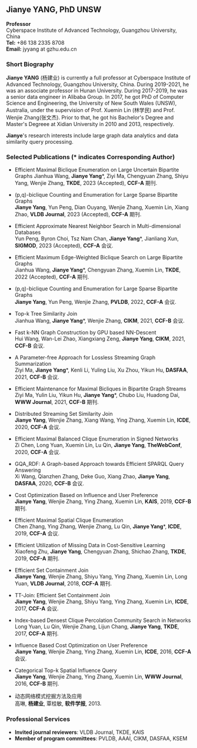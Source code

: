 ## Jianye YANG, PhD UNSW

**Professor**  
Cyberspace Institute of Advanced Technology, Guangzhou University, China  
**Tel:** +86 138 2335 8708  
**Email:** jyyang at gzhu.edu.cn  



### Short Biography

**Jianye YANG** (杨建业) is currently a full professor at Cyberspace Institute of Advanced Technology, Guangzhou University, China. 
During 2019-2021, he was an associate professor in Hunan University. During 2017-2019, he was a senior data engineer in Alibaba Group.
In 2017, he got PhD of Computer Science and Engineering, the University of New South Wales (UNSW), Australia, 
under the supervision of Prof. Xuemin Lin (林学民) and Prof. Wenjie Zhang(张文杰).
Prior to that, he got his Bachelor's Degree and Master's Degreee at Xidian University in 2010 and 2013, respectively.

**Jianye**'s research interests include large graph data analytics and data similarity query processing.


### Selected Publications (* indicates Corresponding Author)

- Efficient Maximal Biclique Enumeration on Large Uncertain Bipartite Graphs
  Jianhua Wang, **Jianye Yang***, Ziyi Ma, Chengyuan Zhang, Shiyu Yang, Wenjie Zhang, **TKDE**, 2023 (Accepted), **CCF-A** 期刊.

- (p,q)-biclique Counting and Enumeration for Large Sparse Bipartite Graphs  
  **Jianye Yang**, Yun Peng, Dian Ouyang, Wenjie Zhang, Xuemin Lin, Xiang Zhao, **VLDB Journal**, 2023 (Accepted), **CCF-A** 期刊. 

- Efficient Approximate Nearest Neighbor Search in Multi-dimensional Databases   
  Yun Peng, Byron Choi, Tsz Nam Chan, **Jianye Yang***, Jianliang Xun, **SIGMOD**, 2023 (Accepted), **CCF-A** 会议.

- Efficient Maximum Edge-Weighted Biclique Search on Large Bipartite Graphs   
  Jianhua Wang, **Jianye Yang***, Chengyuan Zhang, Xuemin Lin, **TKDE**, 2022 (Accepted), **CCF-A** 期刊.

- (p,q)-biclique Counting and Enumeration for Large Sparse Bipartite Graphs   
  **Jianye Yang**, Yun Peng, Wenjie Zhang, **PVLDB**, 2022, **CCF-A** 会议.    
  
- Top-k Tree Similarity Join   
  Jianhua Wang, **Jianye Yang***, Wenjie Zhang, **CIKM**, 2021, **CCF-B** 会议.    
  
- Fast k-NN Graph Construction by GPU based NN-Descent  
  Hui Wang, Wan-Lei Zhao, Xiangxiang Zeng, **Jianye Yang**, **CIKM**, 2021, **CCF-B** 会议.  
  
- A Parameter-free Approach for Lossless Streaming Graph Summarization  
  Ziyi Ma, **Jianye Yang***, Kenli Li, Yuling Liu, Xu Zhou, Yikun Hu, **DASFAA**, 2021, **CCF-B** 会议.  
  
- Efficient Maintenance for Maximal Bicliques in Bipartite Graph Streams  
  Ziyi Ma, Yulin Liu, Yikun Hu, **Jianye Yang***, Chubo Liu, Huadong Dai, **WWW Journal**, 2021, **CCF-B** 期刊.  
  
- Distributed Streaming Set Similarity Join  
  **Jianye Yang**, Wenjie Zhang, Xiang Wang, Ying Zhang, Xuemin Lin, **ICDE**, 2020, **CCF-A** 会议.  
  
- Efficient Maximal Balanced Clique Enumeration in Signed Networks  
  Zi Chen, Long Yuan, Xuemin Lin, Lu Qin, **Jianye Yang**, **TheWebConf**, 2020, **CCF-A** 会议. 
  
- GQA_RDF: A Graph-based Approach towards Efficient SPARQL Query Answering  
  Xi Wang, Qianzhen Zhang, Deke Guo, Xiang Zhao, **Jianye Yang**, **DASFAA**, 2020, **CCF-B** 会议. 
  
- Cost Optimization Based on Influence and User Preference  
  **Jianye Yang**, Wenjie Zhang, Ying Zhang, Xuemin Lin, **KAIS**, 2019, **CCF-B** 期刊.
  
- Efficient Maximal Spatial Clique Enumeration  
  Chen Zhang, Ying Zhang, Wenjie Zhang, Lu Qin, **Jianye Yang***, **ICDE**, 2019, **CCF-A** 会议.
  
- Efficient Utilization of Missing Data in Cost-Sensitive Learning  
  Xiaofeng Zhu, **Jianye Yang**, Chengyuan Zhang, Shichao Zhang, **TKDE**, 2019, **CCF-A** 期刊.
  
- Efficient Set Containment Join  
  **Jianye Yang**, Wenjie Zhang, Shiyu Yang, Ying Zhang, Xuemin Lin, Long Yuan, **VLDB Journal**, 2018, **CCF-A** 期刊.
  
- TT-Join: Efficient Set Containment Join  
  **Jianye Yang**, Wenjie Zhang, Shiyu Yang, Ying Zhang, Xuemin Lin, **ICDE**, 2017, **CCF-A** 会议.
  
- Index-based Densest Clique Percolation Community Search in Networks  
  Long Yuan, Lu Qin, Wenjie Zhang, Lijun Chang, **Jianye Yang**, **TKDE**, 2017, **CCF-A** 期刊.
  
- Influence Based Cost Optimization on User Preference  
  **Jianye Yang**, Wenjie Zhang, Ying Zhang, Xuemin Lin, **ICDE**, 2016, **CCF-A** 会议.
  
- Categorical Top-k Spatial Influence Query  
  **Jianye Yang**, Wenjie Zhang, Ying Zhang, Xuemin Lin, **WWW Journal**, 2016, **CCF-B** 期刊.

- 动态网络模式挖掘方法及应用  
  高琳, **杨建业**, 覃桂敏, **软件学报**, 2013.
  

### Professional Services

- **Invited journal reviewers**: 
  VLDB Journal, TKDE, KAIS
- **Member of program committees**:
  PVLDB, AAAI, CIKM, DASFAA, KSEM
